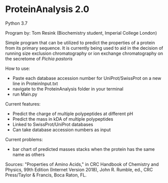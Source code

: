 # ProteinAnalysis 2.0
Python 3.7

Program by: Tom Resink (Biochemistry student, Imperial College London)

Simple program that can be utilized to predict the properties of a protein from its primary sequence.
It is currently being used to aid in the decision of running size exclusion chromatography or ion exchange chromatography on the secretome of *Pichia pastoris*

How to use:
- Paste each database accession number for UniProt/SwissProt on a new line in ProteinInput.txt
- navigate to the ProteinAnalysis folder in your terminal
- run Main.py

Current features:
- Predict the charge of multiple polypeptides at different pH
- Predict the mass in kDA of multiple polypeptides
- Linked to SwissProt/UniProt databases
- Can take database accession numbers as input

Current problems:
- bar chart of predicted masses stacks when the protein has the same name as others

Sources:
"Properties of Amino Acids," in CRC Handbook of Chemistry and Physics, 99th Edition (Internet Version 2018), John R. Rumble, ed., CRC Press/Taylor & Francis, Boca Raton, FL.

